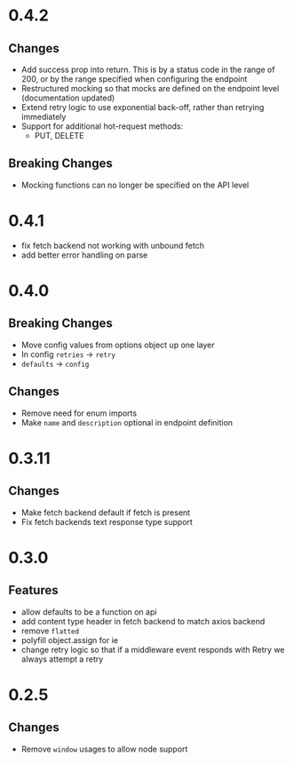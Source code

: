 # 0.4.2

## Changes

- Add success prop into return. This is by a status code in the range of 200, or by the range specified
  when configuring the endpoint
- Restructured mocking so that mocks are defined on the endpoint level (documentation updated)
- Extend retry logic to use exponential back-off, rather than retrying immediately
- Support for additional hot-request methods:
  - PUT, DELETE

## Breaking Changes

- Mocking functions can no longer be specified on the API level

# 0.4.1

- fix fetch backend not working with unbound fetch
- add better error handling on parse

# 0.4.0

## Breaking Changes

- Move config values from options object up one layer
- In config `retries` -> `retry`
- `defaults` -> `config`

## Changes

- Remove need for enum imports
- Make `name` and `description` optional in endpoint definition 

# 0.3.11

## Changes

- Make fetch backend default if fetch is present
- Fix fetch backends text response type support

# 0.3.0

## Features

- allow defaults to be a function on api
- add content type header in fetch backend to match axios backend
- remove `flatted`
- polyfill object.assign for ie
- change retry logic so that if a middleware event responds with Retry we always attempt a retry

# 0.2.5

## Changes

- Remove `window` usages to allow node support
